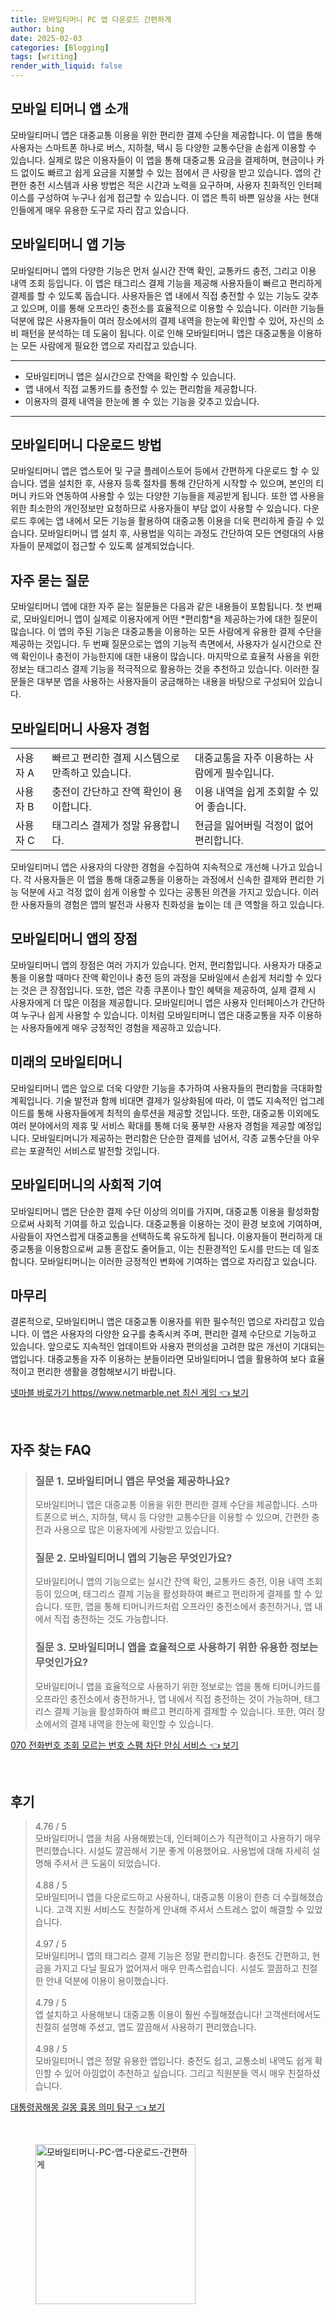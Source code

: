 ```yaml
---
title: 모바일티머니 PC 앱 다운로드 간편하게
author: bing
date: 2025-02-03
categories: [Blogging]
tags: [writing]
render_with_liquid: false
---
```



<h2 id='모바일 티머니 앱 소개'>모바일 티머니 앱 소개</h2>

<p>모바일티머니 앱은 대중교통 이용을 위한 편리한 결제 수단을 제공합니다. 이 앱을 통해 사용자는 스마트폰 하나로 버스, 지하철, 택시 등 다양한 교통수단을 손쉽게 이용할 수 있습니다. 실제로 많은 이용자들이 이 앱을 통해 대중교통 요금을 결제하며, 현금이나 카드 없이도 빠르고 쉽게 요금을 지불할 수 있는 점에서 큰 사랑을 받고 있습니다. 앱의 간편한 충전 시스템과 사용 방법은 적은 시간과 노력을 요구하며, 사용자 친화적인 인터페이스를 구성하여 누구나 쉽게 접근할 수 있습니다. 이 앱은 특히 바쁜 일상을 사는 현대인들에게 매우 유용한 도구로 자리 잡고 있습니다.</p>

<h2 id='모바일티머니 앱 기능'>모바일티머니 앱 기능</h2>

<p>모바일티머니 앱의 다양한 기능은 먼저 실시간 잔액 확인, 교통카드 충전, 그리고 이용 내역 조회 등입니다. 이 앱은 태그리스 결제 기능을 제공해 사용자들이 빠르고 편리하게 결제를 할 수 있도록 돕습니다. 사용자들은 앱 내에서 직접 충전할 수 있는 기능도 갖추고 있으며, 이를 통해 오프라인 충전소를 효율적으로 이용할 수 있습니다. 이러한 기능들 덕분에 많은 사용자들이 여러 장소에서의 결제 내역을 한눈에 확인할 수 있어, 자신의 소비 패턴을 분석하는 데 도움이 됩니다. 이로 인해 모바일티머니 앱은 대중교통을 이용하는 모든 사람에게 필요한 앱으로 자리잡고 있습니다.</p>

<hr />

<ul>
    <li>모바일티머니 앱은 실시간으로 잔액을 확인할 수 있습니다.</li>
    <li>앱 내에서 직접 교통카드를 충전할 수 있는 편리함을 제공합니다.</li>
    <li>이용자의 결제 내역을 한눈에 볼 수 있는 기능을 갖추고 있습니다.</li>
</ul>

<hr />

<h2 id='모바일티머니 다운로드 방법'>모바일티머니 다운로드 방법</h2>

<p>모바일티머니 앱은 앱스토어 및 구글 플레이스토어 등에서 간편하게 다운로드 할 수 있습니다. 앱을 설치한 후, 사용자 등록 절차를 통해 간단하게 시작할 수 있으며, 본인의 티머니 카드와 연동하여 사용할 수 있는 다양한 기능들을 제공받게 됩니다. 또한 앱 사용을 위한 최소한의 개인정보만 요청하므로 사용자들이 부담 없이 사용할 수 있습니다. 다운로드 후에는 앱 내에서 모든 기능을 활용하여 대중교통 이용을 더욱 편리하게 즐길 수 있습니다. 모바일티머니 앱 설치 후, 사용법을 익히는 과정도 간단하여 모든 연령대의 사용자들이 문제없이 접근할 수 있도록 설계되었습니다.</p>

<h2 id='자주 묻는 질문'>자주 묻는 질문</h2>

<p>모바일티머니 앱에 대한 자주 묻는 질문들은 다음과 같은 내용들이 포함됩니다. 첫 번째로, 모바일티머니 앱이 실제로 이용자에게 어떤 *편리함*을 제공하는가에 대한 질문이 많습니다. 이 앱의 주된 기능은 대중교통을 이용하는 모든 사람에게 유용한 결제 수단을 제공하는 것입니다. 두 번째 질문으로는 앱의 기능적 측면에서, 사용자가 실시간으로 잔액 확인이나 충전이 가능한지에 대한 내용이 많습니다. 마지막으로 효율적 사용을 위한 정보는 태그리스 결제 기능을 적극적으로 활용하는 것을 추천하고 있습니다. 이러한 질문들은 대부분 앱을 사용하는 사용자들이 궁금해하는 내용을 바탕으로 구성되어 있습니다.</p>

<h2 id='모바일티머니 사용자 경험'>모바일티머니 사용자 경험</h2>

<table>
    <tr>
        <td>사용자 A</td>
        <td>빠르고 편리한 결제 시스템으로 만족하고 있습니다.</td>
        <td>대중교통을 자주 이용하는 사람에게 필수입니다.</td>
    </tr>
    <tr>
        <td>사용자 B</td>
        <td>충전이 간단하고 잔액 확인이 용이합니다.</td>
        <td>이용 내역을 쉽게 조회할 수 있어 좋습니다.</td>
    </tr>
    <tr>
        <td>사용자 C</td>
        <td>태그리스 결제가 정말 유용합니다.</td>
        <td>현금을 잃어버릴 걱정이 없어 편리합니다.</td>
    </tr>
</table>

<p>모바일티머니 앱은 사용자의 다양한 경험을 수집하여 지속적으로 개선해 나가고 있습니다. 각 사용자들은 이 앱을 통해 대중교통을 이용하는 과정에서 신속한 결제와 편리한 기능 덕분에 사고 걱정 없이 쉽게 이용할 수 있다는 공통된 의견을 가지고 있습니다. 이러한 사용자들의 경험은 앱의 발전과 사용자 친화성을 높이는 데 큰 역할을 하고 있습니다.</p>

<h2 id='모바일티머니 앱의 장점'>모바일티머니 앱의 장점</h2>

<p>모바일티머니 앱의 장점은 여러 가지가 있습니다. 먼저, 편리함입니다. 사용자가 대중교통을 이용할 때마다 잔액 확인이나 충전 등의 과정을 모바일에서 손쉽게 처리할 수 있다는 것은 큰 장점입니다. 또한, 앱은 각종 쿠폰이나 할인 혜택을 제공하여, 실제 결제 시 사용자에게 더 많은 이점을 제공합니다. 모바일티머니 앱은 사용자 인터페이스가 간단하여 누구나 쉽게 사용할 수 있습니다. 이처럼 모바일티머니 앱은 대중교통을 자주 이용하는 사용자들에게 매우 긍정적인 경험을 제공하고 있습니다.</p>

<h2 id='미래의 모바일티머니'>미래의 모바일티머니</h2>

<p>모바일티머니 앱은 앞으로 더욱 다양한 기능을 추가하여 사용자들의 편리함을 극대화할 계획입니다. 기술 발전과 함께 비대면 결제가 일상화됨에 따라, 이 앱도 지속적인 업그레이드를 통해 사용자들에게 최적의 솔루션을 제공할 것입니다. 또한, 대중교통 이외에도 여러 분야에서의 제휴 및 서비스 확대를 통해 더욱 풍부한 사용자 경험을 제공할 예정입니다. 모바일티머니가 제공하는 편리함은 단순한 결제를 넘어서, 각종 교통수단을 아우르는 포괄적인 서비스로 발전할 것입니다.</p>

<h2 id='모바일티머니의 사회적 기여'>모바일티머니의 사회적 기여</h2>

<p>모바일티머니 앱은 단순한 결제 수단 이상의 의미를 가지며, 대중교통 이용을 활성화함으로써 사회적 기여를 하고 있습니다. 대중교통을 이용하는 것이 환경 보호에 기여하며, 사람들이 자연스럽게 대중교통을 선택하도록 유도하게 됩니다. 이용자들이 편리하게 대중교통을 이용함으로써 교통 혼잡도 줄어들고, 이는 친환경적인 도시를 만드는 데 일조합니다. 모바일티머니는 이러한 긍정적인 변화에 기여하는 앱으로 자리잡고 있습니다.</p>

<h2 id='마무리'>마무리</h2>

<p>결론적으로, 모바일티머니 앱은 대중교통 이용자를 위한 필수적인 앱으로 자리잡고 있습니다. 이 앱은 사용자의 다양한 요구를 충족시켜 주며, 편리한 결제 수단으로 기능하고 있습니다. 앞으로도 지속적인 업데이트와 사용자 편의성을 고려한 많은 개선이 기대되는 앱입니다. 대중교통을 자주 이용하는 분들이라면 모바일티머니 앱을 활용하여 보다 효율적이고 편리한 생활을 경험해보시기 바랍니다.</p>


<p><a class="click-button" title="넷마블 바로가기 https//www.netmarble.net 최신 게임" href="https://adkhouse.github.io/posts/%EB%84%B7%EB%A7%88%EB%B8%94-%EB%B0%94%EB%A1%9C%EA%B0%80%EA%B8%B0-httpswww.netmarble.net-%EC%B5%9C%EC%8B%A0-%EA%B2%8C%EC%9E%84/" rel="dofollow">넷마블 바로가기 https//www.netmarble.net 최신 게임 👈 보기</a></p><br>
<h2 id='자주_찾는_FAQ'>자주 찾는 FAQ</h2>
<div itemscope="" itemtype="https://schema.org/FAQPage">
<blockquote>
<div itemscope="" itemprop="mainEntity" itemtype="https://schema.org/Question">
<h3 itemprop="name">질문 1. 모바일티머니 앱은 무엇을 제공하나요?</h3>
<div itemscope="" itemprop="acceptedAnswer" itemtype="https://schema.org/Answer">
<span itemprop="text">
<p>모바일티머니 앱은 대중교통 이용을 위한 편리한 결제 수단을 제공합니다. 스마트폰으로 버스, 지하철, 택시 등 다양한 교통수단을 이용할 수 있으며, 간편한 충전과 사용으로 많은 이용자에게 사랑받고 있습니다.</p>
</span>
</div>
</div>

<div itemscope="" itemprop="mainEntity" itemtype="https://schema.org/Question">
<h3 itemprop="name">질문 2. 모바일티머니 앱의 기능은 무엇인가요?</h3>
<div itemscope="" itemprop="acceptedAnswer" itemtype="https://schema.org/Answer">
<span itemprop="text">
<p>모바일티머니 앱의 기능으로는 실시간 잔액 확인, 교통카드 충전, 이용 내역 조회 등이 있으며, 태그리스 결제 기능을 활성화하여 빠르고 편리하게 결제를 할 수 있습니다. 또한, 앱을 통해 티머니카드처럼 오프라인 충전소에서 충전하거나, 앱 내에서 직접 충전하는 것도 가능합니다.</p>
</span>
</div>
</div>

<div itemscope="" itemprop="mainEntity" itemtype="https://schema.org/Question">
<h3 itemprop="name">질문 3. 모바일티머니 앱을 효율적으로 사용하기 위한 유용한 정보는 무엇인가요?</h3>
<div itemscope="" itemprop="acceptedAnswer" itemtype="https://schema.org/Answer">
<span itemprop="text">
<p>모바일티머니 앱을 효율적으로 사용하기 위한 정보로는 앱을 통해 티머니카드를 오프라인 충전소에서 충전하거나, 앱 내에서 직접 충전하는 것이 가능하며, 태그리스 결제 기능을 활성화하여 빠르고 편리하게 결제할 수 있습니다. 또한, 여러 장소에서의 결제 내역을 한눈에 확인할 수 있습니다.</p>
</span>
</div>
</div>
</blockquote>
</div>
<p><a class="click-button" title="070 전화번호 조회 모르는 번호 스팸 차단 안심 서비스" href="https://adkhouse.github.io/posts/070-%EC%A0%84%ED%99%94%EB%B2%88%ED%98%B8-%EC%A1%B0%ED%9A%8C-%EB%AA%A8%EB%A5%B4%EB%8A%94-%EB%B2%88%ED%98%B8-%EC%8A%A4%ED%8C%B8-%EC%B0%A8%EB%8B%A8-%EC%95%88%EC%8B%AC-%EC%84%9C%EB%B9%84%EC%8A%A4/" rel="dofollow">070 전화번호 조회 모르는 번호 스팸 차단 안심 서비스 👈 보기</a></p><br>
<h2 id='후기'>후기</h2>
<div itemscope itemtype="https://schema.org/Product">
  <blockquote>
  <div itemprop="review" itemscope itemtype="https://schema.org/Review">
      <div itemprop="reviewRating" itemscope itemtype="https://schema.org/Rating"> <span itemprop="ratingValue">4.76</span> / <span itemprop="bestRating">5</span> </div>
      <span itemprop="reviewBody">모바일티머니 앱을 처음 사용해봤는데, 인터페이스가 직관적이고 사용하기 매우 편리했습니다. 시설도 깔끔해서 기분 좋게 이용했어요. 사용법에 대해 자세히 설명해 주셔서 큰 도움이 되었습니다.</span>
  </div>
  <br>
  <div itemprop="review" itemscope itemtype="https://schema.org/Review">
      <div itemprop="reviewRating" itemscope itemtype="https://schema.org/Rating"> <span itemprop="ratingValue">4.88</span> / <span itemprop="bestRating">5</span> </div>
      <span itemprop="reviewBody">모바일티머니 앱을 다운로드하고 사용하니, 대중교통 이용이 한층 더 수월해졌습니다. 고객 지원 서비스도 친절하게 안내해 주셔서 스트레스 없이 해결할 수 있었습니다.</span>
  </div>
  <br>
  <div itemprop="review" itemscope itemtype="https://schema.org/Review">
      <div itemprop="reviewRating" itemscope itemtype="https://schema.org/Rating"> <span itemprop="ratingValue">4.97</span> / <span itemprop="bestRating">5</span> </div>
      <span itemprop="reviewBody">모바일티머니 앱의 태그리스 결제 기능은 정말 편리합니다. 충전도 간편하고, 현금을 가지고 다닐 필요가 없어져서 매우 만족스럽습니다. 시설도 깔끔하고 친절한 안내 덕분에 이용이 용이했습니다.</span>
  </div>
  <br>
  <div itemprop="review" itemscope itemtype="https://schema.org/Review">
      <div itemprop="reviewRating" itemscope itemtype="https://schema.org/Rating"> <span itemprop="ratingValue">4.79</span> / <span itemprop="bestRating">5</span> </div>
      <span itemprop="reviewBody">앱 설치하고 사용해보니 대중교통 이용이 훨씬 수월해졌습니다! 고객센터에서도 친절히 설명해 주셨고, 앱도 깔끔해서 사용하기 편리했습니다.</span>
  </div>
  <br>
  <div itemprop="review" itemscope itemtype="https://schema.org/Review">
      <div itemprop="reviewRating" itemscope itemtype="https://schema.org/Rating"> <span itemprop="ratingValue">4.98</span> / <span itemprop="bestRating">5</span> </div>
      <span itemprop="reviewBody">모바일티머니 앱은 정말 유용한 앱입니다. 충전도 쉽고, 교통소비 내역도 쉽게 확인할 수 있어 아낌없이 추천하고 싶습니다. 그리고 직원분들 역시 매우 친절하셨습니다.</span>
  </div>
  </blockquote>
</div>
<p><a class="click-button" title="대통령꿈해몽 길몽 흉몽 의미 탐구" href="https://adkhouse.github.io/posts/%EB%8C%80%ED%86%B5%EB%A0%B9%EA%BF%88%ED%95%B4%EB%AA%BD-%EA%B8%B8%EB%AA%BD-%ED%9D%89%EB%AA%BD-%EC%9D%98%EB%AF%B8-%ED%83%90%EA%B5%AC/" rel="dofollow">대통령꿈해몽 길몽 흉몽 의미 탐구 👈 보기</a></p><br>
<figure class="image"><img src="https://adkhouse.github.io/assets/img/thumbnail/모바일티머니-PC-앱-다운로드-간편하게.webp" alt="모바일티머니-PC-앱-다운로드-간편하게" width="256" height="256"></figure>